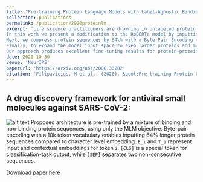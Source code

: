```yaml
---
title: "Pre-training Protein Language Models with Label-Agnostic Binding Pairs Enhances Performance in Downstream Tasks"
collection: publications
permalink: /publication/2020proteinlm
excerpt: 'Life science practitioners are drowning in unlabeled protein sequences. Natural Language Processing (NLP) community has recently embraced self-supervised learning as a powerful approach to learn representations from unlabeled text, in large part due to the attention-based context-aware Transformer models. In a transfer learning fashion, expensive pre-trained universal embeddings can be rapidly fine-tuned to multiple downstream prediction tasks. 
In this work we present a modification to the RoBERTa model by inputting a mixture of binding and non-binding protein sequences (from STRING database) during pre-training with the Masked Language Modeling (MLM) objective.
Next, we compress protein sequences by 64\% with a Byte Pair Encoding (BPE) vocabulary consisting of 10K tokens, each 3-4 amino acids long.
Finally, to expand the model input space to even larger proteins and multi-protein assemblies, we pre-train Longformer models that support 2,048 tokens.
Our approach produces excellent fine-tuning results for protein-protein binding prediction, TCR-epitope binding prediction, cellular-localization and remote homology classification tasks. We suggest that the Transformer's attention mechanism contributes to protein binding site discovery. Further work in token-level classification for secondary structure prediction is needed. Code available at: https://github.ibm.com/PaccMann/paccmann_proteomics'
date: 2020-10-30
venue: 'NeurIPS'
paperurl: 'https://arxiv.org/abs/2006.33282'
citation: 'Filipavicius, M et al., (2020). &quot;Pre-training Protein Language Models with Label-Agnostic Binding Pairs Enhances Performance in Downstream Tasks.&quot; <i>NeurIPS2020</i>2006(33282)'
---
```


## A drug discovery framework for antiviral small molecules against SARS-CoV-2:
![alt text](http://mfilipav.github.io/files/proteinLMarch.png "Protein LM architecture")
Proposed architecture is pre-trained by a mixture of binding and non-binding protein sequences, using only the MLM objective. Byte-pair encoding with a 10k token vocabulary enables inputting 64% longer protein sequences compared to character level embedding. `E_i` and `T_i` represent input and contextual embeddings for token `i`. `[CLS]` is a special token for classification-task output, while `[SEP]` separates two non-consecutive sequences.

[Download paper here](http://mfilipav.github.io/files/2020proteinlm.pdf)

